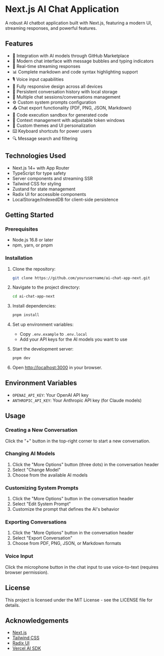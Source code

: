# Next.js AI Chat Application

A robust AI chatbot application built with Next.js, featuring a modern UI, streaming responses, and powerful features.

## Features

- 🤖 Integration with AI models through GitHub Marketplace
- 💬 Modern chat interface with message bubbles and typing indicators
- 🔄 Real-time streaming responses
- 📊 Complete markdown and code syntax highlighting support
- 🎙️ Voice input capabilities
- 📱 Fully responsive design across all devices
- 💾 Persistent conversation history with local storage
- 🔀 Multiple chat sessions/conversations management
- ⚙️ Custom system prompts configuration
- 📤 Chat export functionality (PDF, PNG, JSON, Markdown)
- 🧩 Code execution sandbox for generated code
- 🧠 Context management with adjustable token windows
- 🎨 Custom themes and UI personalization
- ⌨️ Keyboard shortcuts for power users
- 🔍 Message search and filtering

## Technologies Used

- Next.js 14+ with App Router
- TypeScript for type safety
- Server components and streaming SSR
- Tailwind CSS for styling
- Zustand for state management
- Radix UI for accessible components
- LocalStorage/IndexedDB for client-side persistence

## Getting Started

### Prerequisites

- Node.js 16.8 or later
- npm, yarn, or pnpm

### Installation

1. Clone the repository:
   ```bash
   git clone https://github.com/yourusername/ai-chat-app-next.git
   ```

2. Navigate to the project directory:
   ```bash
   cd ai-chat-app-next
   ```

3. Install dependencies:
   ```bash
   pnpm install
   ```

4. Set up environment variables:
   - Copy `.env.example` to `.env.local`
   - Add your API keys for the AI models you want to use

5. Start the development server:
   ```bash
   pnpm dev
   ```

6. Open [http://localhost:3000](http://localhost:3000) in your browser.

## Environment Variables

- `OPENAI_API_KEY`: Your OpenAI API key
- `ANTHROPIC_API_KEY`: Your Anthropic API key (for Claude models)

## Usage

### Creating a New Conversation

Click the "+" button in the top-right corner to start a new conversation.

### Changing AI Models

1. Click the "More Options" button (three dots) in the conversation header
2. Select "Change Model"
3. Choose from the available AI models

### Customizing System Prompts

1. Click the "More Options" button in the conversation header
2. Select "Edit System Prompt"
3. Customize the prompt that defines the AI's behavior

### Exporting Conversations

1. Click the "More Options" button in the conversation header
2. Select "Export Conversation"
3. Choose from PDF, PNG, JSON, or Markdown formats

### Voice Input

Click the microphone button in the chat input to use voice-to-text (requires browser permission).

## License

This project is licensed under the MIT License - see the LICENSE file for details.

## Acknowledgements

- [Next.js](https://nextjs.org/)
- [Tailwind CSS](https://tailwindcss.com/)
- [Radix UI](https://www.radix-ui.com/)
- [Vercel AI SDK](https://sdk.vercel.ai/docs)
